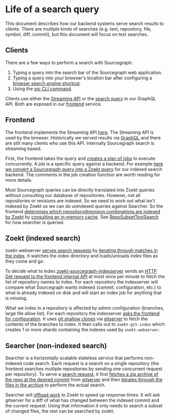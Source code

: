 # Life of a search query

This document describes how our backend systems serve search results to clients. There are multiple kinds of searches (e.g. text, repository, file, symbol, diff, commit), but this document will focus on text searches.

## Clients

There are a few ways to perform a search with Sourcegraph:

1. Typing a query into the search bar of the Sourcegraph web application.
2. Typing a query into your browser's location bar after configuring a [browser search engine shortcut](https://docs.sourcegraph.com/integration/browser_extension/how-tos/browser_search_engine).
3. Using the [src CLI command](https://github.com/sourcegraph/src-cli).

Clients use either the [Streaming API](../../../api/stream_api/index.md) or the [search query](https://sourcegraph.com/search?q=repo:%5Egithub%5C.com/sourcegraph/sourcegraph%24+%5Cbsearch%5C%28+file:schema.graphql&patternType=regexp) in our GraphQL API. Both are exposed in our [frontend](https://sourcegraph.com/github.com/sourcegraph/sourcegraph/-/tree/cmd/frontend) service.

## Frontend

The frontend implements the Streaming API [here](https://sourcegraph.com/search?q=repo:%5Egithub%5C.com/sourcegraph/sourcegraph%24+func+%28h+*streamHandler%29+ServeHTTP). The Streaming API is used by the browser. Historically we served results via [GraphQL](https://sourcegraph.com/search?q=repo:%5Egithub%5C.com/sourcegraph/sourcegraph%24+func+%28r+*schemaResolver%29+Search%28) and there are still many clients who use this API. Internally Sourcegraph search is streaming based.

First, the frontend takes the query and [creates a plan of jobs](https://sourcegraph.com/search?q=context:global+repo:%5Egithub%5C.com/sourcegraph/sourcegraph%24+func+NewPlanJob&patternType=literal) to execute concurrently. A job is a specific query against a backend. For example [here we convert a Sourcegraph query into a Zoekt query](https://sourcegraph.com/search?q=context:global+repo:%5Egithub%5C.com/sourcegraph/sourcegraph%24+func+querytozoektquery&patternType=literal) for our indexed search backend. The comments in the job creation function are worth reading for more details.

Most Sourcegraph queries can be directly translated into Zoekt queries without consulting our database of repositories. However, not all repositories or revisions are indexed. So we need to work out what isn't indexed by Zoekt so we can do unindexed queries against Searcher. So the frontend [determines which repository@revision combinations are indexed by Zoekt](https://sourcegraph.com/search?q=repo:%5Egithub%5C.com/sourcegraph/sourcegraph%24+zoektIndexedRepos%28+file:indexed_search.go&patternType=literal) by [consulting an in-memory cache](https://sourcegraph.com/search?q=repo:%5Egithub%5C.com/sourcegraph/sourcegraph%24+type+cachedSearcher). See [RepoSubsetTextSearch](https://sourcegraph.com/search?q=context:global+repo:%5Egithub%5C.com/sourcegraph/sourcegraph%24+type+RepoSubsetTextSearch&patternType=literal) for how searcher is queried.

## Zoekt (indexed search)

zoekt-webserver [serves search requests](https://sourcegraph.com/search?q=context:global+repo:%5Egithub%5C.com/sourcegraph/zoekt%24+serveSearchErr%28&patternType=literal) by [iterating through matches in the index](https://sourcegraph.com/search?q=context:global+repo:%5Egithub%5C.com/sourcegraph/zoekt%24+func+%28d+*indexData%29+Search&patternType=literal). It watches the index directory and loads/unloads index files as they come and go.

To decide what to index [zoekt-sourcegraph-indexserver](https://sourcegraph.com/github.com/sourcegraph/zoekt/-/tree/cmd/zoekt-sourcegraph-indexserver) sends an [HTTP Get request to the frontend internal API](https://sourcegraph.com/search?q=context:global+r:github.com/sourcegraph/+-file:%28doc%7Ctest%7Cspec%29+%22/repos/index%22+fork:yes&patternType=regexp) at most once per minute to fetch the list of repository names to index. For each repository the indexserver will compare what Sourcegraph wants indexed (commit, configuration, etc.) to what is already indexed on disk and will start an index job for anything that is missing.

What we index in a repository is affected by admin configuration (branches, large file allow list). For each repository the indexserver [asks the frontend for configuration](https://sourcegraph.com/search?q=context:global+r:github.com/sourcegraph/+-file:%28doc%7Ctest%7Cspec%29+%22/search/configuration%22+fork:yes&patternType=regexp).
It uses [git shallow clones](https://sourcegraph.com/search?q=context:global+repo:%5Egithub%5C.com/sourcegraph/zoekt%24+-file:_test+--depth%3D1&patternType=literal) via [gitserver](https://sourcegraph.com/search?q=context:global+repo:%5Egithub%5C.com/sourcegraph/sourcegraph%24+-file:%28test%7Cspec%7Cdoc%29+GitUploadPack&patternType=literal) to fetch the contents of the branches to index. It then calls out to `zoekt-git-index` which creates 1 or more shards containing the indexes used by `zoekt-webserver`.

## Searcher (non-indexed search)

Searcher is a horizontally scalable stateless service that performs non-indexed code search. Each request is a search on a single repository (the frontend searches multiple repositories by sending one concurrent request per repository). To serve a [search request](https://sourcegraph.com/search?q=repo:%5Egithub%5C.com/sourcegraph/sourcegraph%24+file:search/search.go+s.streamSearch), it first [fetches a zip archive of the repo at the desired commit](https://sourcegraph.com/search?q=context:global+repo:%5Egithub%5C.com/sourcegraph/sourcegraph%24+file:searcher+GetZipFileWithRetry&patternType=literal) from [gitserver](https://sourcegraph.com/search?q=repo:%5Egithub%5C.com/sourcegraph/sourcegraph%24+FetchTar:+file:searcher/shared/shared.go) and then [iterates through the files in the archive](https://sourcegraph.com/search?q=context:global+repo:%5Egithub%5C.com/sourcegraph/sourcegraph%24+readerGrep+Find&patternType=regexp&case=yes) to perform the actual search.

Searcher will [offload work](https://sourcegraph.com/search?q=repo:%5Egithub%5C.com/sourcegraph/sourcegraph%24+file:searcher+file:hybrid.go) to Zoekt to speed up response times. It will ask gitserver for a diff of what has changed between the indexed commit and the current request. Using that information it only needs to search a subset of changed files, the rest can be searched by zoekt.
